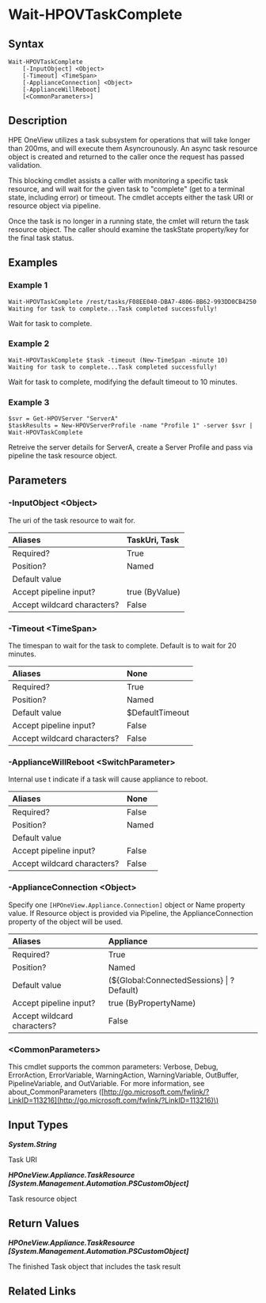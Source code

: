 ﻿---
description: Wait for a task to complete.
---

# Wait-HPOVTaskComplete

## Syntax

```text
Wait-HPOVTaskComplete
    [-InputObject] <Object>
    [-Timeout] <TimeSpan>
    [-ApplianceConnection] <Object>
    [-ApplianceWillReboot]
    [<CommonParameters>]
```

## Description

HPE OneView utilizes a task subsystem for operations that will take longer than 200ms, and will execute them Asyncrounously.  An async task resource object is created and returned to the caller once the request has passed validation.

This blocking cmdlet assists a caller with monitoring a specific task resource, and will wait for the given task to "complete" (get to a terminal state, including error) or timeout.  The cmdlet accepts either the task URI or resource object via pipeline.  

Once the task is no longer in a running state, the cmlet will return the task resource object.  The caller should examine the taskState property/key for the final task status.

## Examples

###  Example 1 

```text
Wait-HPOVTaskComplete /rest/tasks/F08EE040-DBA7-4806-BB62-993DD0CB4250
Waiting for task to complete...Task completed successfully!
```

Wait for task to complete.

###  Example 2 

```text
Wait-HPOVTaskComplete $task -timeout (New-TimeSpan -minute 10)
Waiting for task to complete...Task completed successfully!
```

Wait for task to complete, modifying the default timeout to 10 minutes.

###  Example 3 

```text
$svr = Get-HPOVServer "ServerA"
$taskResults = New-HPOVServerProfile -name "Profile 1" -server $svr | Wait-HPOVTaskComplete
```

Retreive the server details for ServerA, create a Server Profile and pass via pipeline the task resource object.

## Parameters

### -InputObject &lt;Object&gt;

The uri of the task resource to wait for.

| Aliases | TaskUri, Task |
| :--- | :--- |
| Required? | True |
| Position? | Named |
| Default value |  |
| Accept pipeline input? | true (ByValue) |
| Accept wildcard characters? | False |

### -Timeout &lt;TimeSpan&gt;

The timespan to wait for the task to complete.  Default is to wait for 20 minutes.

| Aliases | None |
| :--- | :--- |
| Required? | True |
| Position? | Named |
| Default value | $DefaultTimeout |
| Accept pipeline input? | False |
| Accept wildcard characters? | False |

### -ApplianceWillReboot &lt;SwitchParameter&gt;

Internal use t indicate if a task will cause appliance to reboot.

| Aliases | None |
| :--- | :--- |
| Required? | False |
| Position? | Named |
| Default value |  |
| Accept pipeline input? | False |
| Accept wildcard characters? | False |

### -ApplianceConnection &lt;Object&gt;

Specify one `[HPOneView.Appliance.Connection]` object or Name property value. If Resource object is provided via Pipeline, the ApplianceConnection property of the object will be used.

| Aliases | Appliance |
| :--- | :--- |
| Required? | True |
| Position? | Named |
| Default value | (${Global:ConnectedSessions} &vert; ? Default) |
| Accept pipeline input? | true (ByPropertyName) |
| Accept wildcard characters? | False |

### &lt;CommonParameters&gt;

This cmdlet supports the common parameters: Verbose, Debug, ErrorAction, ErrorVariable, WarningAction, WarningVariable, OutBuffer, PipelineVariable, and OutVariable. For more information, see about\_CommonParameters \([http://go.microsoft.com/fwlink/?LinkID=113216](http://go.microsoft.com/fwlink/?LinkID=113216)\)

## Input Types

_**System.String**_

Task URI

_**HPOneView.Appliance.TaskResource [System.Management.Automation.PSCustomObject]**_

Task resource object

## Return Values

_**HPOneView.Appliance.TaskResource [System.Management.Automation.PSCustomObject]**_

The finished Task object that includes the task result

## Related Links

